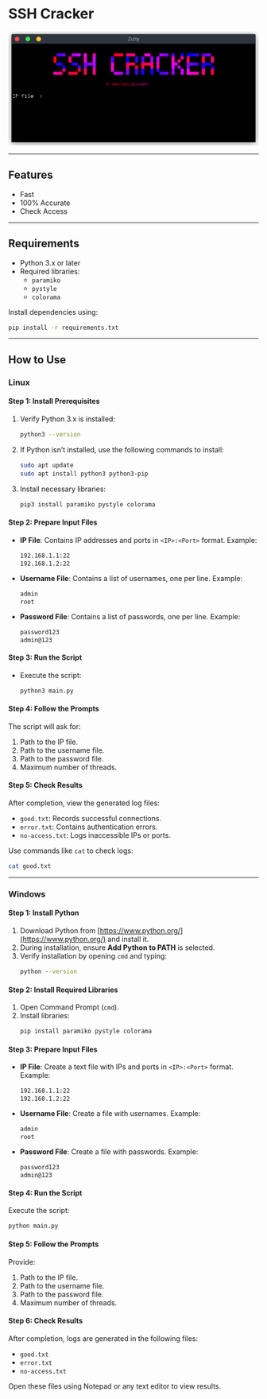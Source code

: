 # SSH Cracker

![Screenshot of Tool](tool_screenshot.png)

---

## Features
  - Fast
  - 100% Accurate
  - Check Access

---

## Requirements
- Python 3.x or later
- Required libraries:
  - `paramiko`
  - `pystyle`
  - `colorama`

Install dependencies using:
```bash
pip install -r requirements.txt
```

---

## How to Use

### Linux
#### Step 1: Install Prerequisites
1. Verify Python 3.x is installed:
   ```bash
   python3 --version
   ```
2. If Python isn’t installed, use the following commands to install:
   ```bash
   sudo apt update
   sudo apt install python3 python3-pip
   ```
3. Install necessary libraries:
   ```bash
   pip3 install paramiko pystyle colorama
   ```

#### Step 2: Prepare Input Files
- **IP File**: Contains IP addresses and ports in `<IP>:<Port>` format. Example:
  ```
  192.168.1.1:22
  192.168.1.2:22
  ```
- **Username File**: Contains a list of usernames, one per line. Example:
  ```
  admin
  root
  ```
- **Password File**: Contains a list of passwords, one per line. Example:
  ```
  password123
  admin@123
  ```

#### Step 3: Run the Script
- Execute the script:
  ```bash
  python3 main.py
  ```

#### Step 4: Follow the Prompts
The script will ask for:
1. Path to the IP file.
2. Path to the username file.
3. Path to the password file.
4. Maximum number of threads.

#### Step 5: Check Results
After completion, view the generated log files:
- `good.txt`: Records successful connections.
- `error.txt`: Contains authentication errors.
- `no-access.txt`: Logs inaccessible IPs or ports.

Use commands like `cat` to check logs:
```bash
cat good.txt
```

---

### Windows
#### Step 1: Install Python
1. Download Python from [https://www.python.org/](https://www.python.org/) and install it.
2. During installation, ensure **Add Python to PATH** is selected.
3. Verify installation by opening `cmd` and typing:
   ```cmd
   python --version
   ```

#### Step 2: Install Required Libraries
1. Open Command Prompt (`cmd`).
2. Install libraries:
   ```cmd
   pip install paramiko pystyle colorama
   ```

#### Step 3: Prepare Input Files
- **IP File**: Create a text file with IPs and ports in `<IP>:<Port>` format. Example:
  ```
  192.168.1.1:22
  192.168.1.2:22
  ```
- **Username File**: Create a file with usernames. Example:
  ```
  admin
  root
  ```
- **Password File**: Create a file with passwords. Example:
  ```
  password123
  admin@123
  ```

#### Step 4: Run the Script
Execute the script:
```cmd
python main.py
```

#### Step 5: Follow the Prompts
Provide:
1. Path to the IP file.
2. Path to the username file.
3. Path to the password file.
4. Maximum number of threads.

#### Step 6: Check Results
After completion, logs are generated in the following files:
- `good.txt`
- `error.txt`
- `no-access.txt`

Open these files using Notepad or any text editor to view results.
